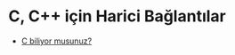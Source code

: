# C, C++ için Harici Bağlantılar

- [C biliyor musunuz?]

[C biliyor musunuz?]: http://plepa.com/2018/12/21/c-biliyor-musunuz/
